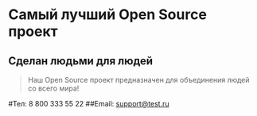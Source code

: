 # Самый лучший Open Source проект

## Сделан людьми для людей

> Наш Open Source проект предназначен для объединения людей со всего мира!

#Тел: 8 800 333 55 22
##Email: support@test.ru
